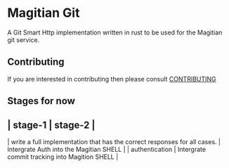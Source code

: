 # Magitian Git

A Git Smart Http implementation written in rust to be used for the Magitian git service.

## Contributing

If you are interested in contributing then please consult [CONTRIBUTING](CONTRIBUTING.md)

## Stages for now

| stage-1                                                      |                                              stage-2 |
-----------------------------------------------------------------------------------------------------------------------
| write a full implementation that has the correct responses for all cases. | Intergrate Auth into the Magitian SHELL |
| authentication | Intergrate commit tracking into Magition SHELL |
